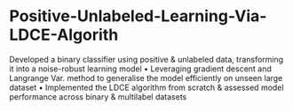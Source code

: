 # Positive-Unlabeled-Learning-Via-LDCE-Algorith
Developed a binary classifier using positive &amp; unlabeled data, transforming it into a noise-robust learning model • Leveraging gradient descent and Langrange Var. method to generalise the model efficiently on unseen large dataset • Implemented the LDCE algorithm from scratch &amp; assessed model performance across binary &amp; multilabel datasets
